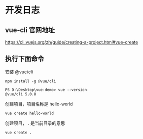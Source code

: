 # 开发日志

## vue-cli 官网地址

https://cli.vuejs.org/zh/guide/creating-a-project.html#vue-create

## 执行下面命令

安装 @vue/cli

```
npm install -g @vue/cli
```

```
PS D:\Desktop\vue-demo> vue --version
@vue/cli 5.0.8
```

创建项目，项目名称是 hello-world

```
vue create hello-world

```

创建项目， . 是当前目录的意思

```
vue create .
```
